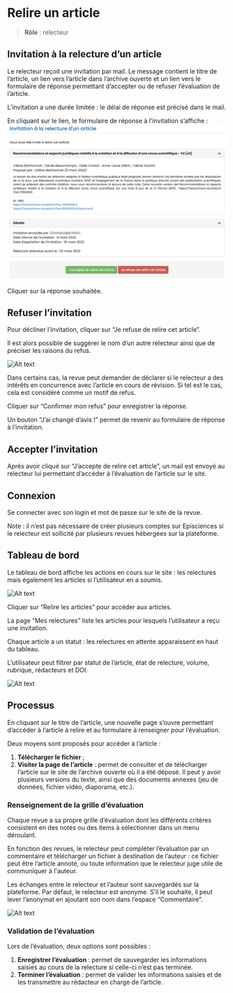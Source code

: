 # Relire un article

> **Rôle** : relecteur

## Invitation à la relecture d’un article
Le relecteur reçoit une invitation par mail. Le message contient le titre de l’article, un lien vers l’article dans l’archive ouverte et un lien vers le formulaire de réponse permettant d’accepter ou de refuser l’évaluation de l’article.

L’invitation a une durée limitée : le délai de réponse est précisé dans le mail.

En cliquant sur le lien, le formulaire de réponse à l’invitation s’affiche :
![Alt text](img/review-1.png "Invitation à la relecture d’un article")

Cliquer sur la réponse souhaitée.

## Refuser l’invitation
Pour décliner l’invitation, cliquer sur “Je refuse de relire cet article”.

Il est alors possible de suggérer le nom d’un autre relecteur ainsi que de préciser les raisons du refus.

![Alt text](img/review-2.png "Détails de la réponse")

Dans certains cas, la revue peut demander de déclarer si le relecteur a des intérêts en concurrence avec l’article en cours de révision. Si tel est le cas, cela est considéré comme un motif de refus.

Cliquer sur “Confirmer mon refus” pour enregistrer la réponse.

Un bouton “J’ai changé d’avis !” permet de revenir au formulaire de réponse à l’invitation.

## Accepter l’invitation
Après avoir cliqué sur “J’accepte de relire cet article”, un mail est envoyé au relecteur lui permettant d’accéder à l’évaluation de l’article sur le site.

## Connexion
Se connecter avec son login et mot de passe sur le site de la revue.

Note : il n’est pas nécessaire de créer plusieurs comptes sur Episciences si le relecteur est sollicité par plusieurs revues hébergées sur la plateforme.

## Tableau de bord
Le tableau de bord affiche les actions en cours sur le site : les relectures mais également les articles si l’utilisateur en a soumis.

![Alt text](img/review-3.png "Tableau de bord")

Cliquer sur “Relire les articles” pour accéder aux articles.

La page “Mes relectures” liste les articles pour lesquels l’utilisateur a reçu une invitation. 

Chaque article a un statut : les relectures en attente apparaissent en haut du tableau.

L’utilisateur peut filtrer par statut de l’article, état de relecture, volume, rubrique, rédacteurs et DOI.

![Alt text](img/review-4.png "Mes relectures")

## Processus
En cliquant sur le titre de l’article, une nouvelle page s’ouvre permettant d’accéder à l’article à relire et au formulaire à renseigner pour l’évaluation.

Deux moyens sont proposés pour accéder à l’article :
1. **Télécharger le fichier** ;
2. **Visiter la page de l’article** : permet de consulter et de télécharger l’article sur le site de l’archive ouverte où il a été déposé. Il peut y avoir plusieurs versions du texte, ainsi que des documents annexes (jeu de données, fichier vidéo, diaporama, etc.).

### Renseignement de la grille d’évaluation
Chaque revue a sa propre grille d’évaluation dont les différents critères consistent en des notes ou des items à sélectionner dans un menu déroulant.

En fonction des revues, le relecteur peut compléter l’évaluation par un commentaire et télécharger un fichier à destination de l’auteur : ce fichier peut être l’article annoté, ou toute information que le relecteur juge utile de communiquer à l'auteur.

Les échanges entre le relecteur et l’auteur sont sauvegardés sur la plateforme. Par défaut, le relecteur est anonyme. S’il le souhaite, il peut lever l’anonymat en ajoutant son nom dans l’espace “Commentaire”.

![Alt text](img/review-5.png "Envoyer un message à l’auteur")

### Validation de l’évaluation
Lors de l’évaluation, deux options sont possibles :
1. **Enregistrer l’évaluation** : permet de sauvegarder les informations saisies au cours de la relecture si celle-ci n’est pas terminée. 
2. **Terminer l’évaluation** : permet de valider les informations saisies et de les transmettre au rédacteur en charge de l’article.
